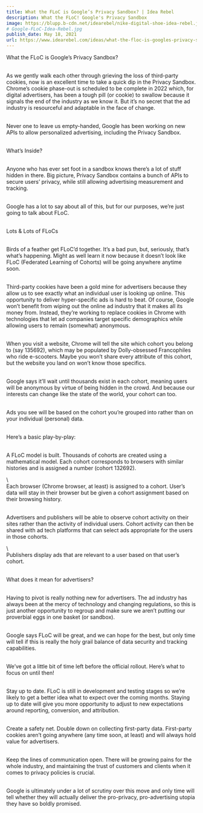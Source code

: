 ```yaml
---
title: What the FLoC is Google’s Privacy Sandbox? | Idea Rebel
description: What the FLoC! Google's Privacy Sandbox
image: https://blupp.b-cdn.net/idearebel/nike-digital-shoe-idea-rebel.jpeg?quality=80&width=800
# Google-FLoC-Idea-Rebel.jpg
publish_date: May 18, 2021
url: https://www.idearebel.com/ideas/what-the-floc-is-googles-privacy-sandbox/
---
```

What the FLoC is Google’s Privacy Sandbox?

\
As we gently walk each other through grieving the loss of third-party cookies, now is an excellent time to take a quick dip in the Privacy Sandbox. Chrome’s cookie phase-out is scheduled to be complete in 2022 which, for digital advertisers, has been a tough pill (or cookie) to swallow because it signals the end of the industry as we know it. But it’s no secret that the ad industry is resourceful and adaptable in the face of change. 

\
Never one to leave us empty-handed, Google has been working on new APIs to allow personalized advertising, including the Privacy Sandbox. 

\
What’s Inside?

\
Anyone who has ever set foot in a sandbox knows there’s a lot of stuff hidden in there. Big picture, Privacy Sandbox contains a bunch of APIs to secure users’ privacy, while still allowing advertising measurement and tracking. 

\
Google has a lot to say about all of this, but for our purposes, we’re just going to talk about FLoC.

\
Lots & Lots of FLoCs

\
Birds of a feather get FLoC’d together. It’s a bad pun, but, seriously, that’s what’s happening. Might as well learn it now because it doesn’t look like FLoC (Federated Learning of Cohorts) will be going anywhere anytime soon. 

\
Third-party cookies have been a gold mine for advertisers because they allow us to see exactly what an individual user is looking up online. This opportunity to deliver hyper-specific ads is hard to beat. Of course, Google won’t benefit from wiping out the online ad industry that it makes all its money from. Instead, they’re working to replace cookies in Chrome with technologies that let ad companies target specific demographics while allowing users to remain (somewhat) anonymous. 

\
When you visit a website, Chrome will tell the site which cohort you belong to (say 135692), which may be populated by Dolly-obsessed Francophiles who ride e-scooters. Maybe you won’t share every attribute of this cohort, but the website you land on won’t know those specifics. 

\
Google says it’ll wait until thousands exist in each cohort, meaning users will be anonymous by virtue of being hidden in the crowd. And because our interests can change like the state of the world, your cohort can too. 

\
Ads you see will be based on the cohort you’re grouped into rather than on your individual (personal) data. 

\
Here’s a basic play-by-play:

\
A FLoC model is built. Thousands of cohorts are created using a mathematical model. Each cohort corresponds to browsers with similar histories and is assigned a number (cohort 132692).

\  
Each browser (Chrome browser, at least) is assigned to a cohort. User’s data will stay in their browser but be given a cohort assignment based on their browsing history. 

\
Advertisers and publishers will be able to observe cohort activity on their sites rather than the activity of individual users. Cohort activity can then be shared with ad tech platforms that can select ads appropriate for the users in those cohorts. 

\   
Publishers display ads that are relevant to a user based on that user’s cohort. 

\
What does it mean for advertisers?

\
Having to pivot is really nothing new for advertisers. The ad industry has always been at the mercy of technology and changing regulations, so this is just another opportunity to regroup and make sure we aren’t putting our proverbial eggs in one basket (or sandbox). 

\
Google says FLoC will be great, and we can hope for the best, but only time will tell if this is really the holy grail balance of data security and tracking capabilities. 

\
We’ve got a little bit of time left before the official rollout. Here’s what to focus on until then!

\
Stay up to date. FLoC is still in development and testing stages so we’re likely to get a better idea what to expect over the coming months. Staying up to date will give you more opportunity to adjust to new expectations around reporting, conversion, and attribution.

\
Create a safety net. Double down on collecting first-party data. First-party cookies aren’t going anywhere (any time soon, at least) and will always hold value for advertisers. 

\
Keep the lines of communication open. There will be growing pains for the whole industry, and maintaining the trust of customers and clients when it comes to privacy policies is crucial. 

\
Google is ultimately under a lot of scrutiny over this move and only time will tell whether they will actually deliver the pro-privacy, pro-advertising utopia they have so boldly promised.